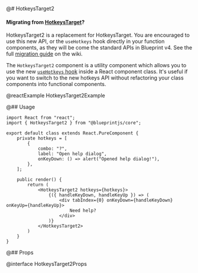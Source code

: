 @# HotkeysTarget2

<div class="@ns-callout @ns-intent-primary @ns-icon-info-sign">
    <h4 class="@ns-heading">

Migrating from [HotkeysTarget](#core/components/hotkeys)?

</h4>

HotkeysTarget2 is a replacement for HotkeysTarget. You are encouraged to use this new API, or
the `useHotkeys` hook directly in your function components, as they will be come the standard
APIs in Blueprint v4. See the full
[migration guide](https://github.com/palantir/blueprint/wiki/useHotkeys-migration) on the wiki.

</div>


The `HotkeysTarget2` component is a utility component which allows you to use the new
[`useHotkeys` hook](#core/hooks/useHotkeys) inside a React component class. It's useful
if you want to switch to the new hotkeys API without refactoring your class components
into functional components.

@reactExample HotkeysTarget2Example

@## Usage

```tsx
import React from "react";
import { HotkeysTarget2 } from "@blueprintjs/core";

export default class extends React.PureComponent {
    private hotkeys = [
        {
            combo: "?",
            label: "Open help dialog",
            onKeyDown: () => alert("Opened help dialog!"),
        },
    ];

    public render() {
        return (
            <HotkeysTarget2 hotkeys={hotkeys}>
                {({ handleKeyDown, handleKeyUp }) => (
                    <div tabIndex={0} onKeyDown={handleKeyDown} onKeyUp={handleKeyUp}>
                        Need help?
                    </div>
                )}
            </HotkeysTarget2>
        )
    }
}
```

@## Props

@interface HotkeysTarget2Props
